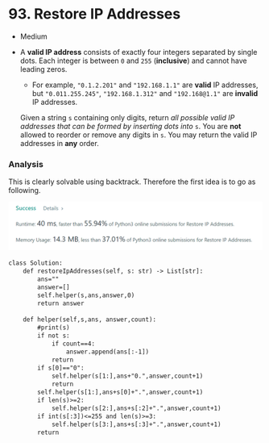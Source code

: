 # 93. Restore IP Addresses

* Medium
*   A **valid IP address** consists of exactly four integers separated by single dots. Each integer is between `0` and `255` (**inclusive**) and cannot have leading zeros.

    * For example, `"0.1.2.201"` and `"192.168.1.1"` are **valid** IP addresses, but `"0.011.255.245"`, `"192.168.1.312"` and `"192.168@1.1"` are **invalid** IP addresses.

    Given a string `s` containing only digits, return _all possible valid IP addresses that can be formed by inserting dots into_ `s`. You are **not** allowed to reorder or remove any digits in `s`. You may return the valid IP addresses in **any** order.

### Analysis&#x20;

This is clearly solvable using backtrack. Therefore the first idea is to go as following.&#x20;

![](<../../.gitbook/assets/image (12) (1) (1) (1) (1) (1).png>)

```
class Solution:
    def restoreIpAddresses(self, s: str) -> List[str]:
        ans=""
        answer=[]
        self.helper(s,ans,answer,0)
        return answer
        
    def helper(self,s,ans, answer,count):
        #print(s)
        if not s:
            if count==4:
                answer.append(ans[:-1])
            return 
        if s[0]=="0":
            self.helper(s[1:],ans+"0.",answer,count+1)
            return 
        self.helper(s[1:],ans+s[0]+".",answer,count+1)
        if len(s)>=2:
            self.helper(s[2:],ans+s[:2]+".",answer,count+1)
        if int(s[:3])<=255 and len(s)>=3:
            self.helper(s[3:],ans+s[:3]+".",answer,count+1)
        return 
```
